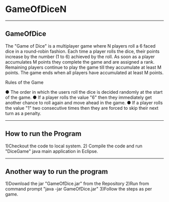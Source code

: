 # GameOfDiceN
--------------------------
 GameOfDice
--------------------------
The "Game of Dice" is a multiplayer game where N players roll a 6 faced dice in a round-robin fashion. Each time a player rolls the dice, their points increase by the number (1 to 6) achieved by the roll. As soon as a player accumulates M points they complete the game and are assigned a rank. Remaining players continue to play the game till they accumulate at least M points. The game ends when all players have accumulated at least M points.

Rules of the Game

 ● The order in which the users roll the dice is decided randomly at the start of the game.
 ● If a player rolls the value "6" then they immediately get another chance to roll again and move ahead in the game.
 ● If a player rolls the value "1" two consecutive times then they are forced to skip their next turn as a penalty.

---------------------------------
How to run the Program
---------------------------------

1)Checkout the code to local system.
2) Compile the code and run "DiceGame" java main application in Eclipse.

-----------------------------------------------
Another way to run the program
-----------------------------------------------

1)Download the jar "GameOfDice.jar" from the Repository
2)Run from command prompt "java -jar GameOfDice.jar"
3)Follow the steps as per game.